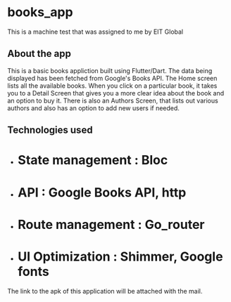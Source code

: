 # books_app

This is a machine test that was assigned to me by EIT Global

## About the app

This is a basic books appliction built using Flutter/Dart. The data being displayed has been fetched from Google's Books API. The Home screen lists all the available books.
When you click on a particular book, it takes you to a Detail Screen that gives you a more clear idea about the book and an option to buy it. There is also an Authors Screen,
that lists out various authors and also has an option to add new users if needed.

## Technologies used

- # State management : Bloc 
- # API : Google Books API, http
- # Route management : Go_router
- # UI Optimization : Shimmer, Google fonts

The link to the apk of this application will be attached with the mail.
